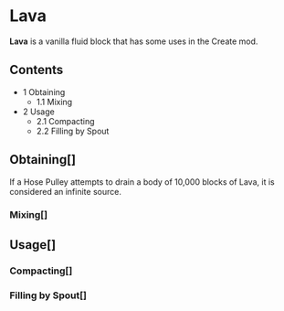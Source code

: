 # Lava

**Lava** is a vanilla fluid block that has some uses in the Create mod.

## Contents

- 1 Obtaining
    - 1.1 Mixing
- 2 Usage
    - 2.1 Compacting
    - 2.2 Filling by Spout

## Obtaining[]

If a Hose Pulley attempts to drain a body of 10,000 blocks of Lava, it is considered an infinite source.

### Mixing[]

## Usage[]

### Compacting[]

### Filling by Spout[]